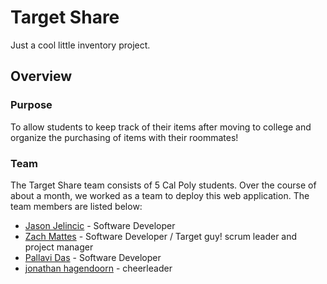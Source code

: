 # Target Share

Just a cool little inventory project.

## Overview

### Purpose

To allow students to keep track of their items after moving to college and organize the purchasing of items with their roommates!

### Team

The Target Share team consists of 5 Cal Poly students. Over the course of about a month, we worked as a team to deploy this web application. The team members are listed below:

- [Jason Jelincic](https://www.linkedin.com/in/jasonjelincic/) - Software Developer
- [Zach Mattes](https://www.linkedin.com/in/zachmattes/) - Software Developer / Target guy! scrum leader and project manager
- [Pallavi Das](https://www.linkedin.com/in/palldas/) - Software Developer
- [jonathan hagendoorn](https://www.linkedin.com/in/jonathan-t-hagendoorn/) - cheerleader
